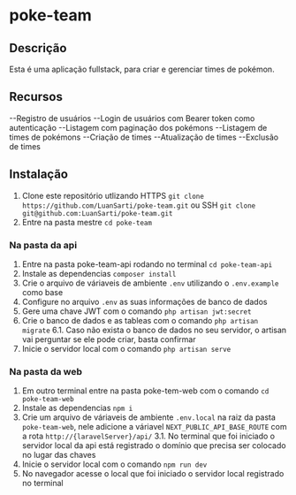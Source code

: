 # poke-team

## Descrição

Esta é uma aplicação fullstack, para criar e gerenciar times de pokémon.

## Recursos

--Registro de usuários
--Login de usuários com Bearer token como autenticação
--Listagem com paginação dos pokémons
--Listagem de times de pokémons
--Criação de times
--Atualização de times
--Exclusão de times

## Instalação

1. Clone este repositório utlizando HTTPS `git clone https://github.com/LuanSarti/poke-team.git` ou SSH `git clone git@github.com:LuanSarti/poke-team.git`
2. Entre na pasta mestre `cd poke-team`

### Na pasta da api

1. Entre na pasta poke-team-api rodando no terminal `cd poke-team-api`
2. Instale as dependencias `composer install`
3. Crie o arquivo de váriaveis de ambiente `.env` utilizando o `.env.example` como base
4. Configure no arquivo `.env` as suas informações de banco de dados
5. Gere uma chave JWT com o comando `php artisan jwt:secret`
6. Crie o banco de dados e as tableas com o comando `php artisan migrate`
   6.1. Caso não exista o banco de dados no seu servidor, o artisan vai perguntar se ele pode criar, basta confirmar
7. Inicie o servidor local com o comando `php artisan serve`

### Na pasta da web

1. Em outro terminal entre na pasta poke-tem-web com o comando `cd poke-team-web`
2. Instale as dependencias `npm i`
3. Crie um arquivo de váriaveis de ambiente `.env.local` na raiz da pasta `poke-team-web`, nele adicione a váriavel `NEXT_PUBLIC_API_BASE_ROUTE` com a rota `http://{laravelServer}/api/`
   3.1. No terminal que foi iniciado o servidor local da api está registrado o domínio que precisa ser colocado no lugar das chaves
4. Inicie o servidor local com o comando `npm run dev`
5. No navegador acesse o local que foi iniciado o servidor local registrado no terminal
